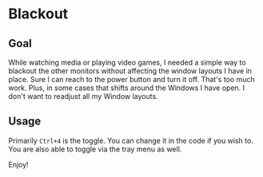 # Blackout

## Goal
While watching media or playing video games, I needed a simple way to blackout the other monitors without affecting the window layouts I have in place. Sure I can reach to the power button and turn it off. That's too much work. Plus, in some cases that shifts around the Windows I have open. I don't want to readjust all my Window layouts.

## Usage
Primarily `Ctrl+4` is the toggle. You can change it in the code if you wish to. You are also able to toggle via the tray menu as well. 

Enjoy! 
